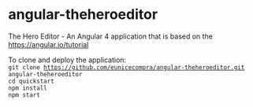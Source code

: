 # angular-theheroeditor
The Hero Editor - An Angular 4 application that is based on the https://angular.io/tutorial

To clone and deploy the application:<br>
<code>git clone https://github.com/eunicecompra/angular-theheroeditor.git angular-theheroeditor</code><br>
<code>cd quickstart</code><br>
<code>npm install</code><br>
<code>npm start</code><br>
